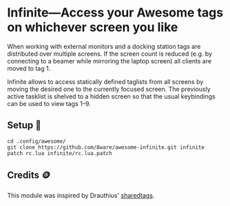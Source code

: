 
Infinite—Access your Awesome tags on whichever screen you like
==============================================================

When working with external monitors and a docking station tags are distributed
over multiple screens. If the screen count is reduced (e.g. by connecting to a
beamer while mirroring the laptop screen) all clients are moved to tag 1.

Infinite allows to access statically defined taglists from all screens by
moving the desired one to the currently focused screen. The previously active
tasklist is shelved to a hidden screen so that the usual keybindings can be
used to view tags 1–9.


Setup :wrench:
-----

```
cd .config/awesome/
git clone https://github.com/8ware/awesome-infinite.git infinite
patch rc.lua infinite/rc.lua.patch
```


Credits :coin:
-------

This module was inspired by Drauthius' [sharedtags](https://github.com/Drauthius/awesome-sharedtags).

